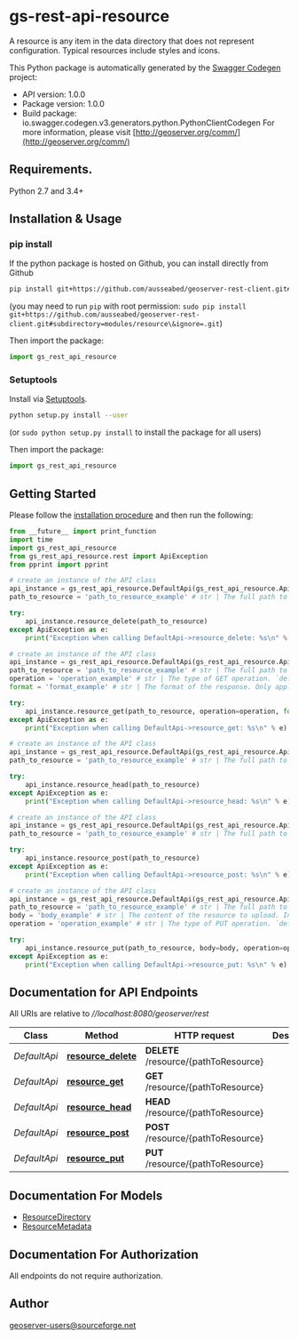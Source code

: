 # gs-rest-api-resource
A resource is any item in the data directory that does not represent configuration. Typical resources include styles and icons.

This Python package is automatically generated by the [Swagger Codegen](https://github.com/swagger-api/swagger-codegen) project:

- API version: 1.0.0
- Package version: 1.0.0
- Build package: io.swagger.codegen.v3.generators.python.PythonClientCodegen
For more information, please visit [http://geoserver.org/comm/](http://geoserver.org/comm/)

## Requirements.

Python 2.7 and 3.4+

## Installation & Usage
### pip install

If the python package is hosted on Github, you can install directly from Github

```sh
pip install git+https://github.com/ausseabed/geoserver-rest-client.git#subdirectory=modules/resource\&ignore=.git
```
(you may need to run `pip` with root permission: `sudo pip install git+https://github.com/ausseabed/geoserver-rest-client.git#subdirectory=modules/resource\&ignore=.git`)

Then import the package:
```python
import gs_rest_api_resource 
```

### Setuptools

Install via [Setuptools](http://pypi.python.org/pypi/setuptools).

```sh
python setup.py install --user
```
(or `sudo python setup.py install` to install the package for all users)

Then import the package:
```python
import gs_rest_api_resource
```

## Getting Started

Please follow the [installation procedure](#installation--usage) and then run the following:

```python
from __future__ import print_function
import time
import gs_rest_api_resource
from gs_rest_api_resource.rest import ApiException
from pprint import pprint

# create an instance of the API class
api_instance = gs_rest_api_resource.DefaultApi(gs_rest_api_resource.ApiClient(configuration))
path_to_resource = 'path_to_resource_example' # str | The full path to the resource. Required, but may be empty; a request to `/resource` references the top level resource directory.

try:
    api_instance.resource_delete(path_to_resource)
except ApiException as e:
    print("Exception when calling DefaultApi->resource_delete: %s\n" % e)

# create an instance of the API class
api_instance = gs_rest_api_resource.DefaultApi(gs_rest_api_resource.ApiClient(configuration))
path_to_resource = 'path_to_resource_example' # str | The full path to the resource. Required, but may be empty; a request to `/resource` references the top level resource directory.
operation = 'operation_example' # str | The type of GET operation. `default` returns a list of the contained resources in the case of a directory resource, or the actual resource contents in the case of a resource resource.`metadata` requests a metadata summary of the resource. (optional)
format = 'format_example' # str | The format of the response. Only applicable for the `metadata` operation, or for a directory resource. (optional)

try:
    api_instance.resource_get(path_to_resource, operation=operation, format=format)
except ApiException as e:
    print("Exception when calling DefaultApi->resource_get: %s\n" % e)

# create an instance of the API class
api_instance = gs_rest_api_resource.DefaultApi(gs_rest_api_resource.ApiClient(configuration))
path_to_resource = 'path_to_resource_example' # str | The full path to the resource. Required, but may be empty; a request to `/resource` references the top level resource directory.

try:
    api_instance.resource_head(path_to_resource)
except ApiException as e:
    print("Exception when calling DefaultApi->resource_head: %s\n" % e)

# create an instance of the API class
api_instance = gs_rest_api_resource.DefaultApi(gs_rest_api_resource.ApiClient(configuration))
path_to_resource = 'path_to_resource_example' # str | The full path to the resource. Required, but may be empty; a request to `/resource` references the top level resource directory.

try:
    api_instance.resource_post(path_to_resource)
except ApiException as e:
    print("Exception when calling DefaultApi->resource_post: %s\n" % e)

# create an instance of the API class
api_instance = gs_rest_api_resource.DefaultApi(gs_rest_api_resource.ApiClient(configuration))
path_to_resource = 'path_to_resource_example' # str | The full path to the resource. Required, but may be empty; a request to `/resource` references the top level resource directory.
body = 'body_example' # str | The content of the resource to upload. In the case of a `move` or `copy` operation, this is instead the path to the source resource to move/copy from. (optional)
operation = 'operation_example' # str | The type of PUT operation. `default` creates a new resource or alters an existing resource. `move` moves the resource to a new location. `copy` duplicates the resource to a new location (optional)

try:
    api_instance.resource_put(path_to_resource, body=body, operation=operation)
except ApiException as e:
    print("Exception when calling DefaultApi->resource_put: %s\n" % e)
```

## Documentation for API Endpoints

All URIs are relative to *//localhost:8080/geoserver/rest*

Class | Method | HTTP request | Description
------------ | ------------- | ------------- | -------------
*DefaultApi* | [**resource_delete**](docs/DefaultApi.md#resource_delete) | **DELETE** /resource/{pathToResource} | 
*DefaultApi* | [**resource_get**](docs/DefaultApi.md#resource_get) | **GET** /resource/{pathToResource} | 
*DefaultApi* | [**resource_head**](docs/DefaultApi.md#resource_head) | **HEAD** /resource/{pathToResource} | 
*DefaultApi* | [**resource_post**](docs/DefaultApi.md#resource_post) | **POST** /resource/{pathToResource} | 
*DefaultApi* | [**resource_put**](docs/DefaultApi.md#resource_put) | **PUT** /resource/{pathToResource} | 

## Documentation For Models

 - [ResourceDirectory](docs/ResourceDirectory.md)
 - [ResourceMetadata](docs/ResourceMetadata.md)

## Documentation For Authorization

 All endpoints do not require authorization.


## Author

geoserver-users@sourceforge.net
